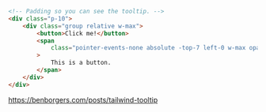 ```html
<!-- Padding so you can see the tooltip. -->
<div class="p-10">
	<div class="group relative w-max">
		<button>Click me!</button>
		<span
			class="pointer-events-none absolute -top-7 left-0 w-max opacity-0 transition-opacity group-hover:opacity-100"
		>
			This is a button.
		</span>
	</div>
</div>
```

https://benborgers.com/posts/tailwind-tooltip

